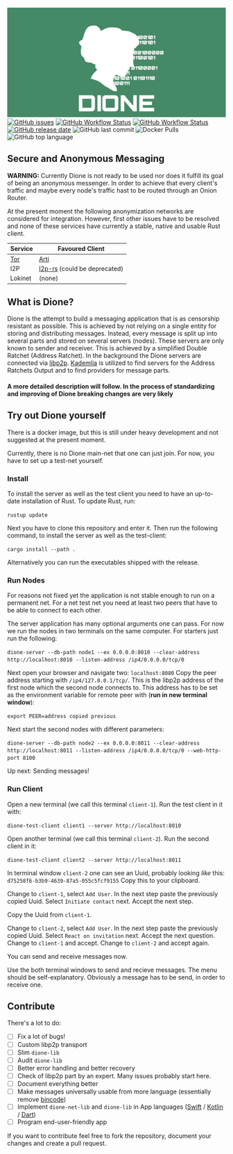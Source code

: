 ![Dione Logo without Text](./assets/logo_wo_name_wide.svg)
[![GitHub issues](https://img.shields.io/github/issues/Dione-Software/dione?style=flat-square)](https://github.com/Dione-Software/dione/issues)
[![GitHub Workflow Status](https://img.shields.io/github/workflow/status/Dione-Software/dione/Rust?label=Check&style=flat-square)](https://github.com/Dione-Software/dione/actions/workflows/rust.yml)
[![GitHub Workflow Status](https://img.shields.io/github/workflow/status/Dione-Software/dione/container?label=Container%20Build&style=flat-square)](https://github.com/Dione-Software/dione/actions/workflows/docker.yml)
[![GitHub release date](https://img.shields.io/github/release-date-pre/Dione-Software/dione?style=flat-square)](https://github.com/Dione-Software/dione/releases)
![GitHub last commit](https://img.shields.io/github/last-commit/Dione-Software/dione?style=flat-square)
![Docker Pulls](https://img.shields.io/docker/pulls/umgefahren/dione-server?style=flat-square)
![GitHub top language](https://img.shields.io/github/languages/top/Dione-Software/dione?style=flat-square)


## Secure and Anonymous Messaging
__WARNING:__ Currently Dione is not ready to be used nor does it fulfill its goal of being an anonymous messenger.
In order to achieve that every client's traffic and maybe every node's traffic hast to be routed through an Onion Router.

At the present moment the following anonymization networks are considered for integration.
However, first other issues have to be resolved and none of these services have currently a stable, native and usable Rust client.

| Service | Favoured Client |
|---------|-----------------|
| [Tor](https://www.torproject.org) | [Arti](https://gitlab.torproject.org/tpo/core/arti)|
| I2P     | [I2p-rs](https://github.com/i2p/i2p-rs) (could be deprecated) |
| Lokinet | (none)          |


## What is Dione?

Dione is the attempt to build a messaging application that is as censorship resistant as possible.
This is achieved by not relying on a single entity for storing and distributing messages.
Instead, every message is split up into several parts and stored on several servers (nodes). These servers are only known
to sender and receiver. This is achieved by a simplified Double Ratchet (Address Ratchet). In the background
the Dione servers are connected via [libp2p](https://libp2p.io). [Kademlia](https://en.wikipedia.org/wiki/Kademlia) is utilized to find servers for the Address Ratchets
Output and to find providers for message parts.

#### A more detailed description will follow. In the process of standardizing and improving of Dione breaking changes are very likely

## Try out Dione yourself

There is a docker image, but this is still under heavy development and not suggested at the present moment.

Currently, there is no Dione main-net that one can just join. For now, you have to set up a test-net yourself.

### Install
To install the server as well as the test client you need to have an up-to-date installation of Rust.
To update Rust, run:

```rustup update```

Next you have to clone this repository and enter it. Then run the following command, to install the server as well as the test-client:

```cargo install --path .```

Alternatively you can run the executables shipped with the release.

### Run Nodes

For reasons not fixed yet the application is not stable enough to run on a permanent net. For a net test net you need at least two peers
that have to be able to connect to each other.

The server application has many optional arguments one can pass. For now we run the nodes in two terminals on the same computer. For starters just run the following:

`dione-server --db-path node1 --ex 0.0.0.0:8010 --clear-address http://localhost:8010 --listen-address /ip4/0.0.0.0/tcp/0`

Next open your browser and navigate two: `localhost:8080` Copy the peer address starting with `/ip4/127.0.0.1/tcp/`.
This is the libp2p address of the first node which the second node connects to. This address has to be set as the environment variable for remote peer with (**run in new terminal window**):

`export PEER=address copied previous`

Next start the second nodes with different parameters:

`dione-server --db-path node2 --ex 0.0.0.0:8011 --clear-address http://localhost:8011 --listen-address /ip4/0.0.0.0/tcp/0 --web-http-port 8100`

Up next: Sending messages!

### Run Client

Open a new terminal (we call this terminal `client-1`). Run the test client in it with:

`dione-test-client client1 --server http://localhost:8010`

Open another terminal (we call this terminal `client-2`). Run the second client in it:

`dione-test-client client2 --server http://localhost:8011`

In terminal window `client-2` one can see an Uuid, probably looking _like_ this: `d75258f6-b3b9-4639-87a5-055c5fcf9155` Copy this to your clipboard.

Change to `client-1`, select `Add User`. In the next step paste the previously copied Uuid. Select `Initiate contact` next. Accept the next step.

Copy the Uuid from `client-1`.

Change to `client-2`, select `Add User`. In the next step paste the previously copied Uuid. Select `React on invitation` next. Accept the next question.
Change to `client-1` and accept.
Change to `client-2` and accept again.

You can send and receive messages now.

Use the both terminal windows to send and recieve messages. The menu should be self-explanatory. Obviously a message has to be send, in order to receive one.

## Contribute

There's a lot to do:
- [ ] Fix a lot of bugs!
- [ ] Custom libp2p transport
- [ ] Slim `dione-lib`
- [ ] Audit `dione-lib`
- [ ] Better error handling and better recovery
- [ ] Check of libp2p part by an expert. Many issues probably start here.
- [ ] Document everything better
- [ ] Make messages universally usable from more language (essentially remove [bincode](https://github.com/servo/bincode))
- [ ] Implement `dione-net-lib` and `dione-lib` in App languages ([Swift](https://swift.org) / [Kotlin](https://kotlinlang.org) / [Dart](https://dart.dev))
- [ ] Program end-user-friendly app

If you want to contribute feel free to fork the repository, document your changes and create a pull request.